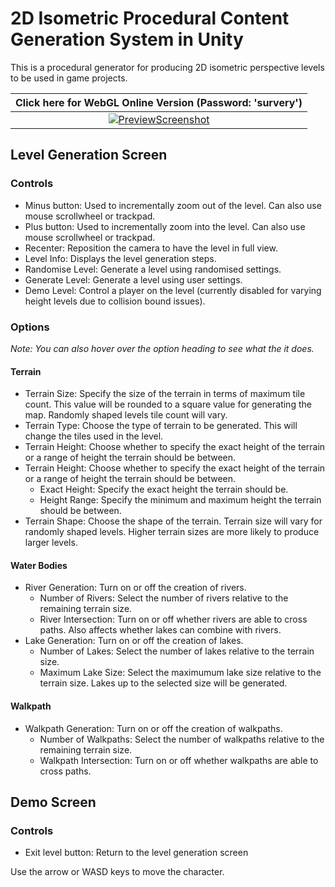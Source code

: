 # 2D Isometric Procedural Content Generation System in Unity

This is a procedural generator for producing 2D isometric perspective levels to be used in game projects.

| Click here for WebGL Online Version (Password: 'survery') |
|:----------------------------------:|
| [![PreviewScreenshot](https://user-images.githubusercontent.com/37081579/168493637-656c601f-67c3-4898-a99f-e7e2f9d12891.png)](https://camke.itch.io/2d-isometric-procedural-generation) |

## Level Generation Screen

### Controls

- Minus button: Used to incrementally zoom out of the level. Can also use mouse scrollwheel or trackpad.
- Plus button: Used to incrementally zoom into the level. Can also use mouse scrollwheel or trackpad.
- Recenter: Reposition the camera to have the level in full view.
- Level Info: Displays the level generation steps.
- Randomise Level: Generate a level using randomised settings.
- Generate Level: Generate a level using user settings.
- Demo Level: Control a player on the level (currently disabled for varying height levels due to collision bound issues).

### Options

*Note: You can also hover over the option heading to see what the it does.*

#### Terrain

- Terrain Size: Specify the size of the terrain in terms of maximum tile count. This value will be rounded to a square value for generating the map. Randomly shaped levels tile count will vary.
- Terrain Type: Choose the type of terrain to be generated. This will change the tiles used in the level.
- Terrain Height: Choose whether to specify the exact height of the terrain or a range of height the terrain should be between.
- Terrain Height: Choose whether to specify the exact height of the terrain or a range of height the terrain should be between.
    - Exact Height: Specify the exact height the terrain should be.
	- Height Range: Specify the minimum and maximum height the terrain should be between.
- Terrain Shape: Choose the shape of the terrain. Terrain size will vary for randomly shaped levels. Higher terrain sizes are more likely to produce larger levels.

#### Water Bodies

- River Generation: Turn on or off the creation of rivers.
	- Number of Rivers: Select the number of rivers relative to the remaining terrain size.
    - River Intersection: Turn on or off whether rivers are able to cross paths. Also affects whether lakes can combine  with rivers.
- Lake Generation: Turn on or off the creation of lakes.
    - Number of Lakes: Select the number of lakes relative to the terrain size.
    - Maximum Lake Size: Select the maximumum lake size relative to the terrain size. Lakes up to the selected size will  be generated.
		
#### Walkpath

- Walkpath Generation: Turn on or off the creation of walkpaths.
    - Number of Walkpaths: Select the number of walkpaths relative to the remaining terrain size.
    - Walkpath Intersection: Turn on or off whether walkpaths are able to cross paths.

## Demo Screen

### Controls

- Exit level button: Return to the level generation screen
	
Use the arrow or WASD keys to move the character.